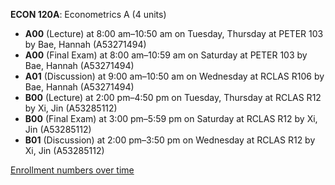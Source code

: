 **ECON 120A**: Econometrics A (4 units)

- **A00** (Lecture) at 8:00 am–10:50 am on Tuesday, Thursday at PETER 103 by Bae, Hannah (A53271494)
- **A00** (Final Exam) at 8:00 am–10:59 am on Saturday at PETER 103 by Bae, Hannah (A53271494)
- **A01** (Discussion) at 9:00 am–10:50 am on Wednesday at RCLAS R106 by Bae, Hannah (A53271494)
- **B00** (Lecture) at 2:00 pm–4:50 pm on Tuesday, Thursday at RCLAS R12 by Xi, Jin (A53285112)
- **B00** (Final Exam) at 3:00 pm–5:59 pm on Saturday at RCLAS R12 by Xi, Jin (A53285112)
- **B01** (Discussion) at 2:00 pm–3:50 pm on Wednesday at RCLAS R12 by Xi, Jin (A53285112)

[Enrollment numbers over time](./ECON120A.tsv)

